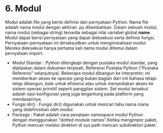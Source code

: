 # 6. Modul

Modul adalah file yang berisi definisi dan pernyataan Python. Nama file adalah nama modul dengan akhiran .py ditambahkan. Dalam sebuah modul, nama modul (sebagai string) tersedia sebagai nilai variabel global __name__ . Modul dapat berisi pernyataan yang dapat dieksekusi serta definisi fungsi. Pernyataan-pernyataan ini dimaksudkan untuk menginisialisasi modul. Mereka dieksekusi hanya pertama kali nama modul ditemui dalam pernyataan import. 

* Modul Standar  : 
	Python dilengkapi dengan pustaka modul standar, yang dijelaskan dalam dokumen terpisah, Referensi Pustaka Python (“Pustaka Referensi” selanjutnya). Beberapa modul dibangun ke interpreter; ini memberikan akses ke operasi yang bukan bagian dari inti bahasa tetapi tetap dibangun, baik untuk efisiensi atau untuk menyediakan akses ke sistem operasi primitif seperti panggilan sistem. Set modul tersebut adalah opsi konfigurasi yang juga tergantung pada platform yang mendasarinya.
*  Fungsi dir() : 
	Fungsi dir() digunakan untuk mencari tahu nama mana yang didefinisikan oleh modul.
* Package :
	Paket adalah cara penataan namespace modul Python dengan menggunakan "dotted module names".Ketika mengimpor paket, Python mencari melalui direktori di sys.path mencari subdirektori paket.
	
